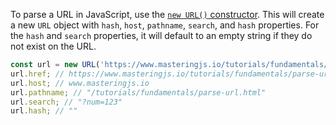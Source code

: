 To parse a URL in JavaScript, use the [`new URL()` constructor](https://developer.mozilla.org/en-US/docs/Web/API/URL/URL).
This will create a new `URL` object with `hash`, `host`, `pathname`, `search`, and `hash` properties.
For the `hash` and `search` properties, it will default to an empty string if they do not exist on the URL.

```javascript
const url = new URL('https://www.masteringjs.io/tutorials/fundamentals/parse-url.html?num=123')
url.href; // https://www.masteringjs.io/tutorials/fundamentals/parse-url.html?num=123
url.host; // www.masteringjs.io
url.pathname; // "/tutorials/fundamentals/parse-url.html"
url.search; // "?num=123"
url.hash; // ""
```

